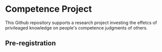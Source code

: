 # Competence Project

This Github repository supports a research project investing the effetcs of privileaged knowledge on people's competence judgments of others. 

## Pre-registration 


